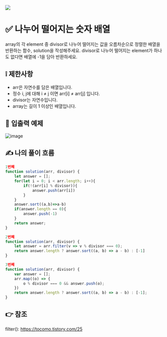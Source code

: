 ![](https://images.velog.io/images/make_w/post/469b5532-e056-4770-b04b-e9eaecf10fe4/js%E1%84%8B%E1%85%B5%E1%84%86%E1%85%B5%E1%84%8C%E1%85%B5.png)
# ✅ 나누어 떨어지는 숫자 배열
array의 각 element 중 divisor로 나누어 떨어지는 값을 오름차순으로 정렬한 배열을 반환하는 함수, solution을 작성해주세요.
divisor로 나누어 떨어지는 element가 하나도 없다면 배열에 -1을 담아 반환하세요.

## ❕ 제한사항
- arr은 자연수를 담은 배열입니다.
- 정수 i, j에 대해 i ≠ j 이면 arr[i] ≠ arr[j] 입니다.
- divisor는 자연수입니다.
- array는 길이 1 이상인 배열입니다.

## 📢 입출력 예제
![image](https://user-images.githubusercontent.com/97653052/157875378-c80e4dc9-5dde-41d3-b441-752843534e6e.png)

## ✍ 나의 풀이 흐름

```javascript
1번째
function solution(arr, divisor) {
    let answer = [];
    for(let i = 0; i < arr.length; i++){
        if(!(arr[i] % divisor)){
            answer.push(arr[i])
        }   
    }
    answer.sort((a,b)=>a-b) 
    if(answer.length == 0){
        answer.push(-1)
    }
    return answer;
}

2번째
function solution(arr, divisor) {
    let answer = arr.filter(v => v % divisor === 0);
    return answer.length ? answer.sort((a, b) => a - b) : [-1]
}

3번째
function solution(arr, divisor) {
    var answer = [];
    arr.map((o) => {
        o % divisor === 0 && answer.push(o);
    })
    return answer.length ? answer.sort((a, b) => a - b) : [-1];
}
```
## 👉 참조
filter(): https://tocomo.tistory.com/25
